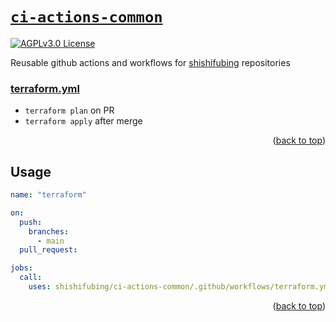 <a name="readme-top"></a>

# [`ci-actions-common`][repo-url]

<!-- SHIELDS -->
[![AGPLv3.0 License][license-shield]][license]

<!-- ABOUT THE PROJECT -->

Reusable github actions and workflows for [shishifubing][owner-url] repositories

### [terraform.yml]

* `terraform plan` on PR
* `terraform apply` after merge

<p align="right">(<a href="#readme-top">back to top</a>)</p>

<!-- USAGE EXAMPLES -->

## Usage

```yml
name: "terraform"

on:
  push:
    branches:
      - main
  pull_request:

jobs:
  call:
    uses: shishifubing/ci-actions-common/.github/workflows/terraform.yml@main
```

<p align="right">(<a href="#readme-top">back to top</a>)</p>

<!-- internal links -->

[license]: ./LICENSE
[terraform.yml]: ./github/workflows/terraform.yml 

<!-- external links -->

[repo-url]: https://github.com/shishifubing/ci-actions-common
[owner-url]: https://github.com/shishifubing

<!-- project shield links -->

[license-shield]: https://img.shields.io/github/license/shishifubing/ci-actions-common.svg?style=for-the-badge
